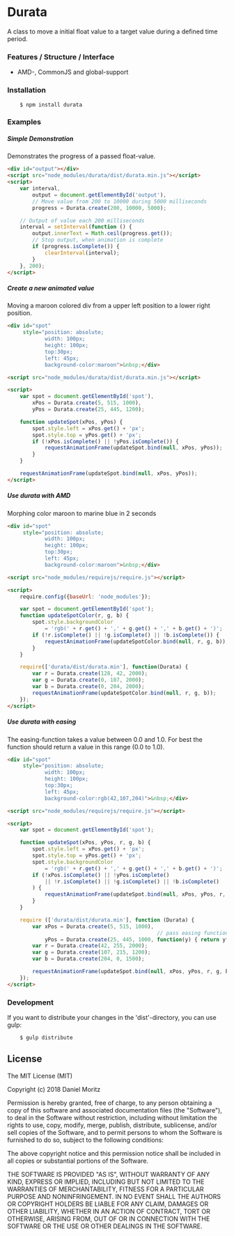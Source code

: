 # Durata

A class to move a initial float value to a target value during a defined time period.

### Features / Structure / Interface
* AMD-, CommonJS and global-support 

### Installation

```shell
    $ npm install durata
```

### Examples

##### Simple Demonstration

Demonstrates the progress of a passed float-value.

```html
<div id="output"></div>
<script src="node_modules/durata/dist/durata.min.js"></script>
<script>
    var interval,
        output = document.getElementById('output'),
        // Move value from 200 to 10000 during 5000 milliseconds
        progress = Durata.create(200, 10000, 5000);

    // Output of value each 200 milliseconds
    interval = setInterval(function () {
        output.innerText = Math.ceil(progress.get());
        // Stop output, when animation is complete
        if (progress.isComplete()) {
            clearInterval(interval);
        }
    }, 200);
</script>
```

##### Create a new animated value

Moving a maroon colored div from a upper left position to a lower right position.

```html
<div id="spot"
     style="position: absolute;
            width: 100px;
            height: 100px;
            top:30px;
            left: 45px;
            background-color:maroon">&nbsp;</div>

<script src="node_modules/durata/dist/durata.min.js"></script>

<script>
    var spot = document.getElementById('spot'),
        xPos = Durata.create(5, 515, 1000),
        yPos = Durata.create(25, 445, 1200);

    function updateSpot(xPos, yPos) {
        spot.style.left = xPos.get() + 'px';
        spot.style.top = yPos.get() + 'px';
        if (!xPos.isComplete() || !yPos.isComplete()) {
            requestAnimationFrame(updateSpot.bind(null, xPos, yPos));
        }
    }

    requestAnimationFrame(updateSpot.bind(null, xPos, yPos));
</script>
```

##### Use durata with AMD

Morphing color maroon to marine blue in 2 seconds

```html
<div id="spot"
     style="position: absolute;
            width: 100px;
            height: 100px;
            top:30px;
            left: 45px;
            background-color:maroon">&nbsp;</div>

<script src="node_modules/requirejs/require.js"></script>

<script>
    require.config({baseUrl: 'node_modules'});

    var spot = document.getElementById('spot');
    function updateSpotColor(r, g, b) {
        spot.style.backgroundColor
            = 'rgb(' + r.get() + ',' + g.get() + ',' + b.get() + ')';
        if (!r.isComplete() || !g.isComplete() || !b.isComplete()) {
            requestAnimationFrame(updateSpotColor.bind(null, r, g, b));
        }
    }

    require(['durata/dist/durata.min'], function(Durata) {
        var r = Durata.create(128, 42, 2000);
        var g = Durata.create(0, 107, 2000);
        var b = Durata.create(0, 204, 2000);
        requestAnimationFrame(updateSpotColor.bind(null, r, g, b));
    });
</script>
```

##### Use durata with easing

The easing-function takes a value between 0.0 and 1.0.
For best the function should return a value in this range (0.0 to 1.0).

```html
<div id="spot"
     style="position: absolute;
            width: 100px;
            height: 100px;
            top:30px;
            left: 45px;
            background-color:rgb(42,107,204)">&nbsp;</div>

<script src="node_modules/requirejs/require.js"></script>

<script>
    var spot = document.getElementById('spot');

    function updateSpot(xPos, yPos, r, g, b) {
        spot.style.left = xPos.get() + 'px';
        spot.style.top = yPos.get() + 'px';
        spot.style.backgroundColor
            = 'rgb(' + r.get() + ',' + g.get() + ',' + b.get() + ')';
        if (!xPos.isComplete() || !yPos.isComplete()
            || !r.isComplete() || !g.isComplete() || !b.isComplete()
        ) {
            requestAnimationFrame(updateSpot.bind(null, xPos, yPos, r, g, b));
        }
    }

    require (['durata/dist/durata.min'], function (Durata) {
        var xPos = Durata.create(5, 515, 1000),
                                                // pass easing function
            yPos = Durata.create(25, 445, 1000, function(y) { return y*y*y; });
        var r = Durata.create(42, 255, 2000);
        var g = Durata.create(107, 215, 1200);
        var b = Durata.create(204, 0, 1500);

        requestAnimationFrame(updateSpot.bind(null, xPos, yPos, r, g, b));
    });
</script>
```

### Development

If you want to distribute your changes in the 'dist'-directory, you can use gulp:

```shell
    $ gulp distribute
```

## License

The MIT License (MIT)

Copyright (c) 2018 Daniel Moritz

Permission is hereby granted, free of charge, to any person obtaining a copy of
this software and associated documentation files (the "Software"), to deal in
the Software without restriction, including without limitation the rights to
use, copy, modify, merge, publish, distribute, sublicense, and/or sell copies of
the Software, and to permit persons to whom the Software is furnished to do so,
subject to the following conditions:

The above copyright notice and this permission notice shall be included in all
copies or substantial portions of the Software.

THE SOFTWARE IS PROVIDED "AS IS", WITHOUT WARRANTY OF ANY KIND, EXPRESS OR
IMPLIED, INCLUDING BUT NOT LIMITED TO THE WARRANTIES OF MERCHANTABILITY, FITNESS
FOR A PARTICULAR PURPOSE AND NONINFRINGEMENT. IN NO EVENT SHALL THE AUTHORS OR
COPYRIGHT HOLDERS BE LIABLE FOR ANY CLAIM, DAMAGES OR OTHER LIABILITY, WHETHER
IN AN ACTION OF CONTRACT, TORT OR OTHERWISE, ARISING FROM, OUT OF OR IN
CONNECTION WITH THE SOFTWARE OR THE USE OR OTHER DEALINGS IN THE SOFTWARE.